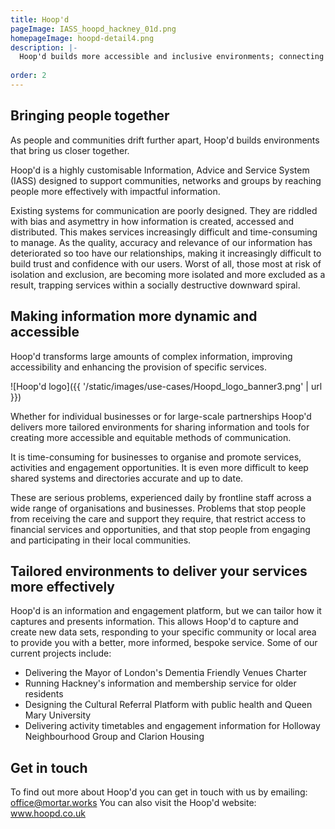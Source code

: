 ```yaml
---
title: Hoop'd
pageImage: IASS_hoopd_hackney_01d.png
homepageImage: hoopd-detail4.png
description: |-
  Hoop'd builds more accessible and inclusive environments; connecting people, places and businesses. Hoop'd creates tailored information environments for different communities, improving access to information and building engagement. 
 
order: 2
---
```


Bringing people together
---------------------------------------------------------------------------------------------------------------------------------
As people and communities drift further apart, Hoop'd builds environments that bring us closer together. 

Hoop'd is a highly customisable Information, Advice and Service System (IASS) designed to support communities, networks and groups by reaching people more effectively with impactful information. 

Existing systems for communication are poorly designed. They are riddled with bias and asymettry in how information is created, accessed and distributed. This makes services increasingly difficult and time-consuming to manage. As the quality, accuracy and relevance of our information has deteriorated so too have our relationships, making it increasingly difficult to build trust and confidence with our users. Worst of all, those most at risk of isolation and exclusion, are becoming more isolated and more excluded as a result, trapping services within a socially destructive downward spiral.  

Making information more dynamic and accessible
---------------------------------------------------------------------------------------------------------------------------------

Hoop'd transforms large amounts of complex information, improving accessibility and enhancing the provision of specific services. 

![Hoop'd logo]({{ '/static/images/use-cases/Hoopd_logo_banner3.png' | url }})

Whether for individual businesses or for large-scale partnerships Hoop'd delivers more tailored environments for sharing information and tools for creating more accessible and equitable methods of communication. 

It is time-consuming for businesses to organise and promote services, activities and engagement opportunities. It is even more difficult to keep shared systems and directories accurate and up to date. 

These are serious problems, experienced daily by frontline staff across a wide range of organisations and businesses. Problems that stop people from receiving the care and support they require, that restrict access to financial services and opportunities, and that stop people from engaging and participating in their local communities. 

Tailored environments to deliver your services more effectively
---------------------------------------------------------------------------------------------------------------------------------
Hoop'd is an information and engagement platform, but we can tailor how it captures and presents information. This allows Hoop'd to capture and create new data sets, responding to your specific community or local area to provide you with a better, more informed, bespoke service. Some of our current projects include:

- Delivering the Mayor of London's Dementia Friendly Venues Charter
- Running Hackney's information and membership service for older residents
- Designing the Cultural Referral Platform with public health and Queen Mary University 
- Delivering activity timetables and engagement information for Holloway Neighbourhood Group and Clarion Housing

Get in touch
---------------------------------------------------------------------------------------------------------------------------------
To find out more about Hoop'd you can get in touch with us by emailing: office@mortar.works
You can also visit the Hoop'd website: www.hoopd.co.uk

